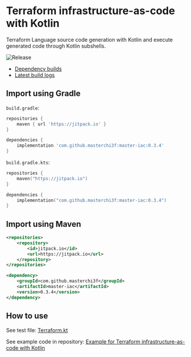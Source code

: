 # Terraform infrastructure-as-code with Kotlin

Terraform Language source code generation with Kotlin and execute generated code through Kotlin subshells.

![Release](https://jitpack.io/v/masterchi3f/master-iac.svg)
- [Dependency builds](https://jitpack.io/#masterchi3f/master-iac/0.3.4)
- [Latest build logs](https://jitpack.io/com/github/masterchi3f/master-iac/0.3.4/build.log)

## Import using Gradle

`build.gradle`:

```groovy
repositories {
    maven { url 'https://jitpack.io' }
}

dependencies {
    implementation 'com.github.masterchi3f:master-iac:0.3.4'
}
```

`build.gradle.kts`:

```kotlin
repositories {
    maven("https://jitpack.io")
}

dependencies {
    implementation("com.github.masterchi3f:master-iac:0.3.4")
}
```

## Import using Maven

```xml
<repositories>
    <repository>
        <id>jitpack.io</id>
        <url>https://jitpack.io</url>
    </repository>
</repositories>

<dependency>
    <groupId>com.github.masterchi3f</groupId>
    <artifactId>master-iac</artifactId>
    <version>0.3.4</version>
</dependency>
```

## How to use

See test file: [Terraform.kt](https://github.com/masterchi3f/master-iac/blob/master/src/test/kotlin/uks/master/thesis/Terraform.kt)

See example code in repository: [Example for Terraform infrastructure-as-code with Kotlin](https://github.com/masterchi3f/master-iac-example)
